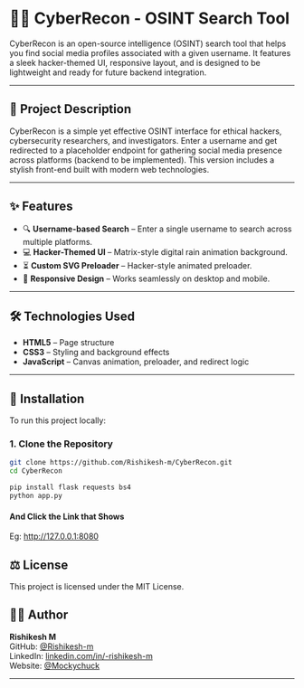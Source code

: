 # 🕵️‍♂️ CyberRecon - OSINT Search Tool

CyberRecon is an open-source intelligence (OSINT) search tool that helps you find social media profiles associated with a given username. It features a sleek hacker-themed UI, responsive layout, and is designed to be lightweight and ready for future backend integration.

---

## 📝 Project Description

CyberRecon is a simple yet effective OSINT interface for ethical hackers, cybersecurity researchers, and investigators. Enter a username and get redirected to a placeholder endpoint for gathering social media presence across platforms (backend to be implemented). This version includes a stylish front-end built with modern web technologies.

---

## ✨ Features

- 🔍 **Username-based Search** – Enter a single username to search across multiple platforms.
- 💻 **Hacker-Themed UI** – Matrix-style digital rain animation background.
- ⏳ **Custom SVG Preloader** – Hacker-style animated preloader.
- 📱 **Responsive Design** – Works seamlessly on desktop and mobile.

---

## 🛠️ Technologies Used

- **HTML5** – Page structure  
- **CSS3** – Styling and background effects  
- **JavaScript** – Canvas animation, preloader, and redirect logic  

---

## 🚀 Installation

To run this project locally:

### 1. Clone the Repository

```bash
git clone https://github.com/Rishikesh-m/CyberRecon.git
cd CyberRecon
```

```bash
pip install flask requests bs4
python app.py
```
#### And Click the Link that Shows
Eg: http://127.0.0.1:8080

## ⚖️ License
This project is licensed under the MIT License.

## 🙋‍♂️ Author

**Rishikesh M**  
GitHub: [@Rishikesh-m](https://github.com/Rishikesh-m)  
LinkedIn: [linkedin.com/in/-rishikesh-m](https://linkedin.com/in/-rishikesh-m)  
Website: [@Mockychuck](https://mockychuck.pages.dev)

---
